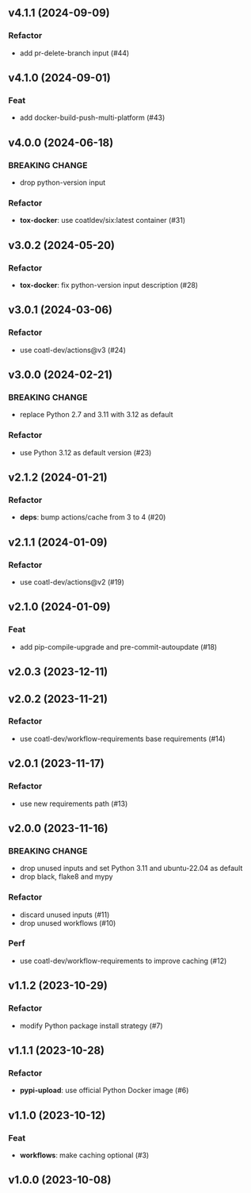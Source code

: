 ## v4.1.1 (2024-09-09)

### Refactor

- add pr-delete-branch input (#44)

## v4.1.0 (2024-09-01)

### Feat

- add docker-build-push-multi-platform (#43)

## v4.0.0 (2024-06-18)

### BREAKING CHANGE

- drop python-version input

### Refactor

- **tox-docker**: use coatldev/six:latest container (#31)

## v3.0.2 (2024-05-20)

### Refactor

- **tox-docker**: fix python-version input description (#28)

## v3.0.1 (2024-03-06)

### Refactor

- use coatl-dev/actions@v3 (#24)

## v3.0.0 (2024-02-21)

### BREAKING CHANGE

- replace Python 2.7 and 3.11 with 3.12 as default

### Refactor

- use Python 3.12 as default version (#23)

## v2.1.2 (2024-01-21)

### Refactor

- **deps**: bump actions/cache from 3 to 4 (#20)

## v2.1.1 (2024-01-09)

### Refactor

- use coatl-dev/actions@v2 (#19)

## v2.1.0 (2024-01-09)

### Feat

- add pip-compile-upgrade and pre-commit-autoupdate (#18)

## v2.0.3 (2023-12-11)

## v2.0.2 (2023-11-21)

### Refactor

- use coatl-dev/workflow-requirements base requirements (#14)

## v2.0.1 (2023-11-17)

### Refactor

- use new requirements path (#13)

## v2.0.0 (2023-11-16)

### BREAKING CHANGE

- drop unused inputs and set Python 3.11 and ubuntu-22.04 as default
- drop black, flake8 and mypy

### Refactor

- discard unused inputs (#11)
- drop unused workflows (#10)

### Perf

- use coatl-dev/workflow-requirements to improve caching (#12)

## v1.1.2 (2023-10-29)

### Refactor

- modify Python package install strategy (#7)

## v1.1.1 (2023-10-28)

### Refactor

- **pypi-upload**: use official Python Docker image (#6)

## v1.1.0 (2023-10-12)

### Feat

- **workflows**: make caching optional (#3)

## v1.0.0 (2023-10-08)
